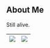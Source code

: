 ## About Me

Still alive.

| <a href="https://github.com/anuraghazra/github-readme-stats"><img align="center" src="https://readme-stats-ochre.vercel.app/api/top-langs/?username=Zekamashii" /></a> | <a href="https://github.com/anuraghazra/github-readme-stats"><img align="center" src="https://readme-stats-ochre.vercel.app/api?username=Zekamashii&show_icons=true&theme=tokyonight" /></a> |
| ------------- | ------------- |
